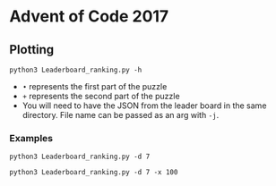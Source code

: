 # Advent of Code 2017

## Plotting

`python3 Leaderboard_ranking.py -h`

* `•` represents the first part of the puzzle
* `+` represents the second part of the puzzle
* You will need to have the JSON from the leader board in the same directory. File name can be passed as an arg with `-j`.

### Examples

`python3 Leaderboard_ranking.py -d 7`

`python3 Leaderboard_ranking.py -d 7 -x 100`
